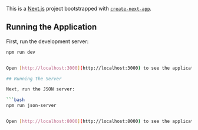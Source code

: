 This is a [Next.js](https://nextjs.org) project bootstrapped with [`create-next-app`](https://nextjs.org/docs/app/api-reference/cli/create-next-app).

## Running the Application

First, run the development server:

```bash
npm run dev


Open [http://localhost:3000](http://localhost:3000) to see the application.

## Running the Server

Next, run the JSON server:

```bash
npm run json-server


Open [http://localhost:8000](http://localhost:8000) to see the application.

